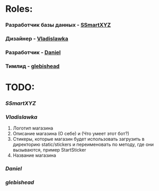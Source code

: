 # Roles:
### Разработчик базы данных - [SSmartXYZ](https://github.com/SSmartXYZ)
### Дизайнер - [Vladislawka](https://github.com/SSmartXYZ)
### Разработчик - [Daniel](https://github.com/Daniel)
### Тимлид  - [glebishead](https://github.com/glebishead)

# TODO:

### ___SSmartXYZ___

### ___Vladislawka___
 1. Логотип магазина
 2. Описание магазина (О себе) и (Что умеет этот бот?)
 3. Стикеры, которые магазин будет использовать загрузить в директорию static/stickers и переименовать по методу, где они вызываются, пример StartSticker
 4. Название магазина

### ___Daniel___

### ___glebishead___
